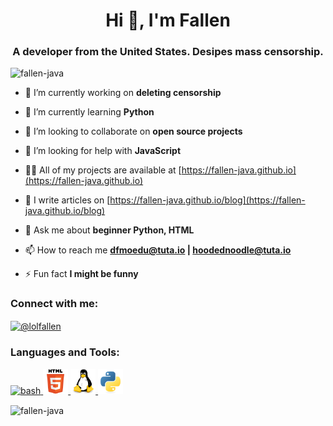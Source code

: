 <h1 align="center">Hi 👋, I'm Fallen</h1>
<h3 align="center">A developer from the United States. Desipes mass censorship.</h3>

<p align="left"> <img src="https://komarev.com/ghpvc/?username=fallen-java&label=Profile%20views&color=0e75b6&style=flat" alt="fallen-java" /> </p>

- 🔭 I’m currently working on **deleting censorship**

- 🌱 I’m currently learning **Python**

- 👯 I’m looking to collaborate on **open source projects**

- 🤝 I’m looking for help with **JavaScript**

- 👨‍💻 All of my projects are available at [https://fallen-java.github.io](https://fallen-java.github.io)

- 📝 I write articles on [https://fallen-java.github.io/blog](https://fallen-java.github.io/blog)

- 💬 Ask me about **beginner Python, HTML**

- 📫 How to reach me **dfmoedu@tuta.io | hoodednoodle@tuta.io**

- ⚡ Fun fact **I might be funny**

<h3 align="left">Connect with me:</h3>
<p align="left">
<a href="https://www.youtube.com/@lolfallen" target="blank"><img align="center" src="https://raw.githubusercontent.com/rahuldkjain/github-profile-readme-generator/master/src/images/icons/Social/youtube.svg" alt="@lolfallen" height="30" width="40" /></a>
</p>

<h3 align="left">Languages and Tools:</h3>
<p align="left"> <a href="https://www.gnu.org/software/bash/" target="_blank" rel="noreferrer"> <img src="https://www.vectorlogo.zone/logos/gnu_bash/gnu_bash-icon.svg" alt="bash" width="40" height="40"/> </a> <a href="https://www.w3.org/html/" target="_blank" rel="noreferrer"> <img src="https://raw.githubusercontent.com/devicons/devicon/master/icons/html5/html5-original-wordmark.svg" alt="html5" width="40" height="40"/> </a> <a href="https://www.kernel.org/" target="_blank" rel="noreferrer"> <img src="https://raw.githubusercontent.com/devicons/devicon/master/icons/linux/linux-original.svg" alt="linux" width="40" height="40"/> </a> <a href="https://www.python.org" target="_blank" rel="noreferrer"> <img src="https://raw.githubusercontent.com/devicons/devicon/master/icons/python/python-original.svg" alt="python" width="40" height="40"/> </a> </p>

<p><img align="center" src="https://github-readme-stats.vercel.app/api/top-langs?username=fallen-java&show_icons=true&locale=en&layout=compact" alt="fallen-java" /></p>
